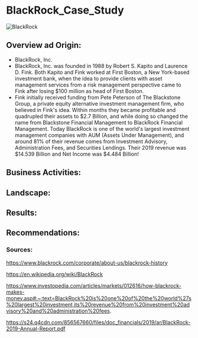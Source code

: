 # BlackRock_Case_Study
![BlackRock](Blackrock_logo/blackrock_logo.jpg)
## Overview ad Origin:
 * BlackRock, Inc.
 * BlackRock, Inc. was founded in 1988 by Robert S. Kapito and Laurence D. Fink. Both Kapito and Fink worked at First Boston, a New York-based investment bank, when the idea to provide clients with asset management services from a risk management perspective came to Fink after losing $100 million as head of First Boston.
 * Fink initially received funding from Pete Peterson of The Blackstone Group, a private equity alternative investment management firm, who believed in Fink's idea. Within months they became profitable and quadrupled their assets to $2.7 Billion, and while doing so changed the name from Blackstone Financial Management to BlackRock Financial Management. 
    Today BlackRock is one of the world's largest investment management companies with AUM (Assets Under Management), and around 81% of their revenue comes from Investment Advisory, Administration Fees, and Securities Lendings. Their 2019 revenue was $14.539 Billion and Net Income was $4.484 Billion!

## Business Activities:


## Landscape:



## Results:


## Recommendations:


### Sources:

https://www.blackrock.com/corporate/about-us/blackrock-history

https://en.wikipedia.org/wiki/BlackRock

https://www.investopedia.com/articles/markets/012616/how-blackrock-makes-money.asp#:~:text=BlackRock%20is%20one%20of%20the%20world%27s%20largest%20investment,its%20revenue%20from%20investment%20advisory%20and%20administration%20fees.

https://s24.q4cdn.com/856567660/files/doc_financials/2019/ar/BlackRock-2019-Annual-Report.pdf